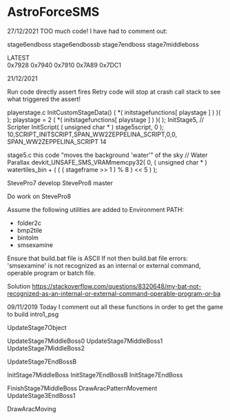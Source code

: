 # AstroForceSMS
27/12/2021
TOO much code!
I have had to comment out:

stage6endboss
stage6endbossb
stage7endboss
stage7middleboss

LATEST	
0x7928
0x7940
0x7910
0x7A89
0x7DC1


21/12/2021

Run code directly
assert fires
Retry
code will stop at crash
call stack to see what triggered the assert!


playerstage.c
InitCustomStageData()
( *( initstagefunctions[ playstage ] ) )( );
playstage = 2
( *( initstagefunctions[ playstage ] ) )( );
InitStage5,
// Scripter
InitScript( ( unsigned char * ) stage5script, 0 );
10,SCRIPT_INITSCRIPT,SPAN_WW2ZEPPELINA_SCRIPT,0,0,
SPAN_WW2ZEPPELINA_SCRIPT	14


stage5.c
this code "moves the background 'water'" of the sky
// Water Parallax
devkit_UNSAFE_SMS_VRAMmemcpy32( 0, ( unsigned char * ) watertiles_bin + ( ( ( stageframe >> 1 ) % 8 ) << 5 ) );


StevePro7	develop
StevePro8	master

Do work on StevePro8

Assume the following utilities are added to Environment PATH:
* folder2c
* bmp2tile
* bintolm
* smsexamine


Ensure that build.bat file is ASCII
If not then build.bat file errors:
'smsexamine' is not recognized as an internal or external command,
operable program or batch file.

Solution
https://stackoverflow.com/questions/8320648/my-bat-not-recognized-as-an-internal-or-external-command-operable-program-or-ba


09/11/2019
Today I comment out all these functions in order to get the game to build
intro1_psg

UpdateStage7Object

UpdateStage7MiddleBoss0
UpdateStage7MiddleBoss1
UpdateStage7MiddleBoss2

UpdateStage7EndBossB

InitStage7MiddleBoss
InitStage7EndBossB
InitStage7EndBoss

FinishStage7MiddleBoss
DrawAracPatternMovement	UpdateStage3EndBoss1


DrawAracMoving